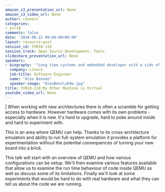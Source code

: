 ```yaml
---
amazon_s3_presentation_url: None
amazon_s3_video_url: None
author: connect
categories:
- yvr18
comments: false
date: '2018-08-22 09:00:00+00:00'
layout: resource-post
session_id: YVR18-118
session_track: Open Source Development, Tools
slideshare_presentation_url: None
speakers:
- biography: '"Long time systems and embedded developer with a side of Dynamic Binary Translation. Alex started learning to program in the 80s in an era of classic home computers that allowed you to get down and dirty at the system level. After graduating with a degree in Chemistry he''s worked on a variety of projects including Fruit Machines, Line Cards, CCTV recorders and point-to-multipoint wireless microwave systems. Since the turn of the century his primary focus has been working with FLOSS platforms, especially Linux. An alumni of Transitive he has a broad experience of cross-platform virtualization as well as a strong background in telecommunications and networking. A keen Emacs user he will happily answer questions and proselytise for the One True Editor (tm)."'
  company: Linaro
  job-title: Software Engineer
  name: "Alex Bennée"
  speaker-image: "AlexBenn\xE9e.jpg"
title: YVR18-118:My Other Machine is Virtual
youtube_video_url: None
---
```

|
  When working with new architectures there is often a scramble for getting access to hardware. However hardware comes with its own problems - especially when it is new. It's hard to upgrade, hard to poke around inside and hard to experiment with.

  This is an area where QEMU can help. Thanks to its cross-architecture emulation and ability to run full-system emulation it provides a platform for experimentation without the potential consequences of turning your new board into a brick.

  This talk will start with an overview of QEMU and how various configurations can be setup. We'll then examine various features available that allow us to examine the run time behaviour of code inside QEMU as well as discuss some of its limitations. Finally we'll look at some experiments that would be hard to do with real hardware and what they can tell us about the code we are running.
